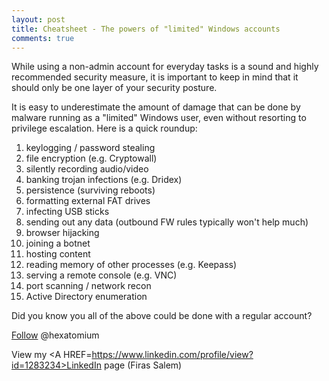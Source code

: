 ```yaml
---
layout: post
title: Cheatsheet - The powers of "limited" Windows accounts
comments: true
---
```


While using a non-admin account for everyday tasks is a sound and highly recommended security measure,
it is important to keep in mind that it should only be one layer of your security posture. 

It is easy to underestimate the amount of damage that can be done by malware running as a "limited" Windows user, even without resorting to privilege escalation. Here is a quick roundup:

  1.   keylogging / password stealing 
  2.   file encryption (e.g. Cryptowall)
  3.   silently recording audio/video
  4.   banking trojan infections (e.g. Dridex) 
  5.   persistence (surviving reboots)
  6.   formatting external FAT drives  
  7.   infecting USB sticks 
  8.   sending out any data  (outbound FW rules typically won't help much)
  9.   browser hijacking 
  10.  joining a botnet
  11.  hosting content  
  12.  reading memory of other processes (e.g. Keepass)  
  13.  serving a remote console (e.g. VNC)
  14.  port scanning / network recon
  15.  Active Directory enumeration

Did you know you all of the above could be done with a regular account? 

<A href=https://twitter.com/hexatomium>Follow</A> @hexatomium

View my <A HREF=https://www.linkedin.com/profile/view?id=1283234>LinkedIn</A> page (Firas Salem)
